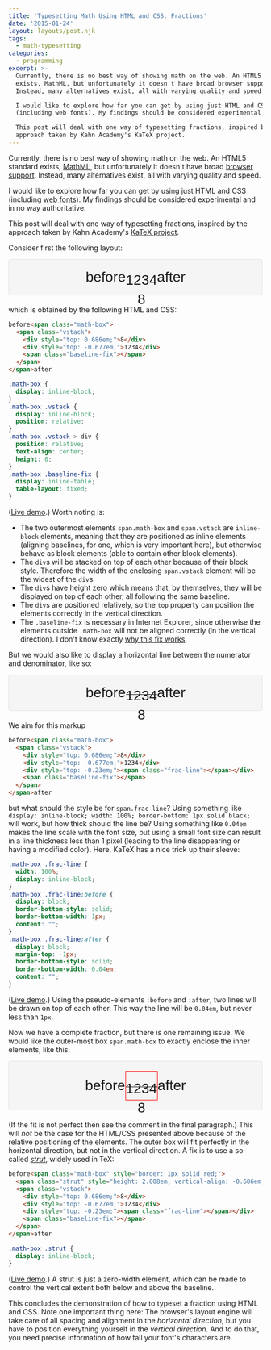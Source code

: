 ```yaml
---
title: 'Typesetting Math Using HTML and CSS: Fractions'
date: '2015-01-24'
layout: layouts/post.njk
tags:
  - math-typesetting
categories:
  - programming
excerpt: >-
  Currently, there is no best way of showing math on the web. An HTML5 standard
  exists, MathML, but unfortunately it doesn't have broad browser support.
  Instead, many alternatives exist, all with varying quality and speed.

  I would like to explore how far you can get by using just HTML and CSS
  (including web fonts). My findings should be considered experimental.

  This post will deal with one way of typesetting fractions, inspired by the
  approach taken by Kahn Academy's KaTeX project.
---
```

<style>
    @font-face{font-family:KaTeX_Main;src:url(https://cdnjs.cloudflare.com/ajax/libs/KaTeX/0.7.1/fonts/KaTeX_Main-Regular.woff2) format('woff2'),url(https://cdnjs.cloudflare.com/ajax/libs/KaTeX/0.7.1/fonts/KaTeX_Main-Regular.woff) format('woff'),url(https://cdnjs.cloudflare.com/ajax/libs/KaTeX/0.7.1/fonts/KaTeX_Main-Regular.ttf) format('truetype');font-weight:400;font-style:normal}
    .well {
        min-height: 20px;
        padding: 19px;
        margin-bottom: 20px;
        background-color: #f5f5f5;
        border: 1px solid #e3e3e3;
        border-radius: 4px;
        font-family: 'KaTeX_Main', sans-serif;
        font-size: 200%;
        text-align: center;
    }
    .math-box {
        display: inline-block;
    }
    .math-box .strut {
        display: inline-block;
    }
    .math-box .frac-line {
        width: 100%;
        display: inline-block;
    }
    .math-box .baseline-fix {
        display: inline-table;
        table-layout: fixed;
    }
    .math-box .vstack {
        display: inline-block;
        position: relative;
    }
    .math-box .vstack > div {
        position: relative;
        height: 0;
        text-align: center;
    }
    .math-box .frac-line:before {
        display: block;
        border-bottom-style: solid;
        content: "";
        border-bottom-width: 1px;
    }
    .math-box .frac-line:after {
        display: block;
        border-bottom-style: solid;
        content: "";
        border-bottom-width: 0.04em;
        margin-top: -1px;
    }
</style>

Currently, there is no best way of showing math on the web. An HTML5 standard exists, [MathML](http://www.w3.org/TR/MathML/), but unfortunately it doesn't have broad [browser support](http://caniuse.com/#feat=mathml). Instead, many alternatives exist, all with varying quality and speed.

I would like to explore how far you can get by using just HTML and CSS (including [web fonts](https://developer.mozilla.org/en-US/docs/Web/CSS/@font-face)). My findings should be considered experimental and in no way authoritative.

This post will deal with one way of typesetting fractions, inspired by the approach taken by Kahn Academy's [KaTeX project](http://khan.github.io/KaTeX/).

Consider first the following layout:

<div class="well">
before<span class="math-box"><span class="vstack"><div style="top: 0.686em;">8</div><div style="top: -0.677em;">1234</div><span class="baseline-fix"></span></span></span>after
</div>

which is obtained by the following HTML and CSS:

``` html
before<span class="math-box">
  <span class="vstack">
    <div style="top: 0.686em;">8</div>
    <div style="top: -0.677em;">1234</div>
    <span class="baseline-fix"></span>
  </span>
</span>after
```

``` css
.math-box {
  display: inline-block;
}
.math-box .vstack {
  display: inline-block;
  position: relative;
}
.math-box .vstack > div {
  position: relative;
  text-align: center;
  height: 0;
}
.math-box .baseline-fix {
  display: inline-table;
  table-layout: fixed;
}
```

([Live demo](http://jsfiddle.net/janmr/3xuz8tL1/).) Worth noting is:

*   The two outermost elements `span.math-box` and `span.vstack` are `inline-block` elements, meaning that they are positioned as inline elements (aligning baselines, for one, which is very important here), but otherwise behave as block elements (able to contain other block elements).
*   The `div`s will be stacked on top of each other because of their block style. Therefore the width of the enclosing `span.vstack` element will be the widest of the `div`s.
*   The `div`s have height zero which means that, by themselves, they will be displayed on top of each other, all following the same baseline.
*   The `div`s are positioned relatively, so the `top` property can position the elements correctly in the vertical direction.
*   The `.baseline-fix` is necessary in Internet Explorer, since otherwise the elements outside `.math-box` will not be aligned correctly (in the vertical direction). I don't know exactly [why this fix works](http://stackoverflow.com/questions/27702027/why-is-this-css-baseline-fix-necessary-for-inline-fractions).

But we would also like to display a horizontal line between the numerator and denominator, like so:

<div class="well">
before<span class="math-box"><span class="vstack"><div style="top: 0.686em;">8</div><div style="top: -0.23em;"><span class="frac-line"></span></div><div style="top: -0.677em;">1234</div><span class="baseline-fix"></span></span></span>after
</div>

We aim for this markup

``` html
before<span class="math-box">
  <span class="vstack">
    <div style="top: 0.686em;">8</div>
    <div style="top: -0.677em;">1234</div>
    <div style="top: -0.23em;"><span class="frac-line"></span></div>
    <span class="baseline-fix"></span>
  </span>
</span>after
```

but what should the style be for `span.frac-line`? Using something like `display: inline-block; width: 100%; border-bottom: 1px solid black;` will work, but how thick should the line be? Using something like `0.04em` makes the line scale with the font size, but using a small font size can result in a line thickness less than 1 pixel (leading to the line disappearing or having a modified color). Here, KaTeX has a nice trick up their sleeve:

``` css
.math-box .frac-line {
  width: 100%;
  display: inline-block;
}
.math-box .frac-line:before {
  display: block;
  border-bottom-style: solid;
  border-bottom-width: 1px;
  content: "";
}
.math-box .frac-line:after {
  display: block;
  margin-top: -1px;
  border-bottom-style: solid;
  border-bottom-width: 0.04em;
  content: "";
}
```

([Live demo](http://jsfiddle.net/janmr/3xuz8tL1/1/).) Using the pseudo-elements `:before` and `:after`, two lines will be drawn on top of each other. This way the line will be `0.04em`, but never less than `1px`.

Now we have a complete fraction, but there is one remaining issue. We would like the outer-most box `span.math-box` to exactly enclose the inner elements, like this:

<div class="well">
before<span class="math-box" style="border: 1px solid red;"><span class="strut" style="height: 2.008em; vertical-align: -0.686em;"></span><span class="vstack"><div style="top: 0.686em;">8</div><div style="top: -0.23em;"><span class="frac-line"></span></div><div style="top: -0.677em;">1234</div><span class="baseline-fix"></span></span></span>after
</div>

(If the fit is not perfect then see the comment in the final paragraph.) This will *not* be the case for the HTML/CSS presented above because of the relative positioning of the elements. The outer box will fit perfectly in the horizontal direction, but not in the vertical direction. A fix is to use a so-called [*strut*](https://en.wikipedia.org/wiki/Strut_(typesetting)), widely used in TeX:

``` html
before<span class="math-box" style="border: 1px solid red;">
  <span class="strut" style="height: 2.008em; vertical-align: -0.686em;"></span>
  <span class="vstack">
    <div style="top: 0.686em;">8</div>
    <div style="top: -0.677em;">1234</div>
    <div style="top: -0.23em;"><span class="frac-line"></span></div>
    <span class="baseline-fix"></span>
  </span>
</span>after
```

``` css
.math-box .strut {
  display: inline-block;
}
```

([Live demo](http://jsfiddle.net/janmr/3xuz8tL1/2/).) A strut is just a zero-width element, which can be made to control the vertical extent both below and above the baseline.

This concludes the demonstration of how to typeset a fraction using HTML and CSS. Note one important thing here: The browser's layout engine will take care of all spacing and alignment in the *horizontal direction*, but you have to position everything yourself in the *vertical direction*. And to do that, you need precise information of how tall your font's characters are.
